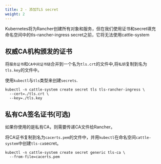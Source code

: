 ```yaml
---
title: 2 - 添加TLS secret
weight: 2
---
```


Kubernetes将为Rancher创建所有对象和服务，但在我们使用证书和secret填充命名空间中的tls-rancher-ingress secret之前，它将无法使用cattle-system

## 权威CA机构颁发的证书

将`服务证书`和`CA中间证书链`合并到一个名为`tls.crt`的文件中,将`私钥`复制到名为`tls.key`的文件中。

使用`kubectl`与`tls`类型来创建`secrets`.

```
kubectl -n cattle-system create secret tls tls-rancher-ingress \
  --cert=./tls.crt \
  --key=./tls.key
```

## 私有CA签名证书(可选)

如果你使用的是私有CA，则需要传递CA文件给Rancher。

将CA证书复制到名为`cacerts.pem`的文件中，并用`kubectl`在命名空间`cattle-system`中创建`tls-ca`secret。

```
kubectl -n cattle-system create secret generic tls-ca \
  --from-file=cacerts.pem
```
